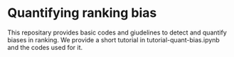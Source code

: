 # Quantifying ranking bias

This repositary provides basic codes and giudelines to detect and quantify biases in ranking.
We provide a short tutorial in tutorial-quant-bias.ipynb and the codes used for it.
